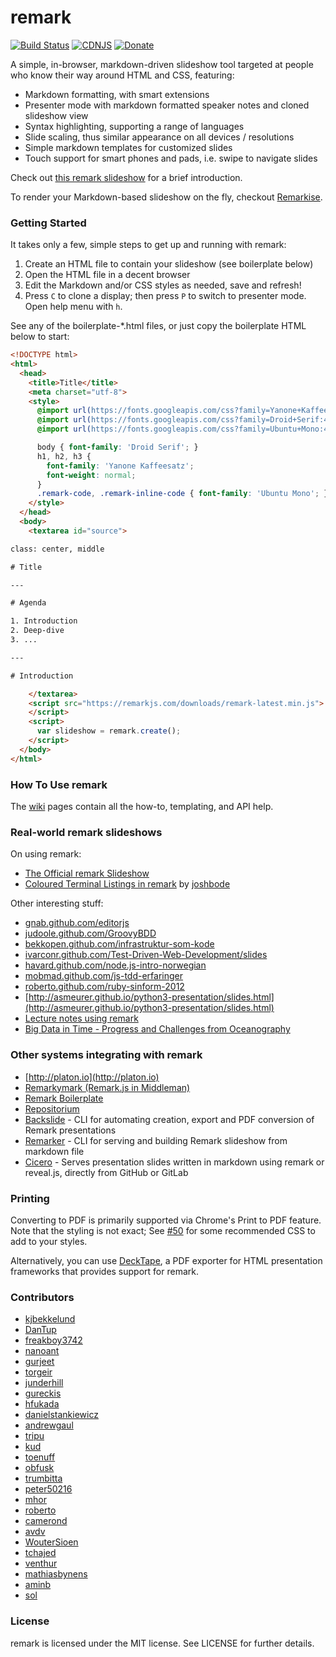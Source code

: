 # remark

[![Build Status](https://travis-ci.org/gnab/remark.svg?branch=develop)](https://travis-ci.org/gnab/remark)
[![CDNJS](https://img.shields.io/cdnjs/v/remark.svg)](https://cdnjs.com/libraries/remark)
[![Donate](https://www.paypalobjects.com/en_US/i/btn/btn_donate_SM.gif)](https://www.paypal.com/cgi-bin/webscr?cmd=_s-xclick&hosted_button_id=4ADT275DY7JTG)

A simple, in-browser, markdown-driven slideshow tool targeted at people who know their way around HTML and CSS, featuring:

- Markdown formatting, with smart extensions
- Presenter mode with markdown formatted speaker notes and cloned slideshow view
- Syntax highlighting, supporting a range of languages
- Slide scaling, thus similar appearance on all devices / resolutions
- Simple markdown templates for customized slides
- Touch support for smart phones and pads, i.e. swipe to navigate slides

Check out [this remark slideshow](http://gnab.github.com/remark) for a brief introduction.

To render your Markdown-based slideshow on the fly, checkout [Remarkise](https://gnab.github.io/remark/remarkise).

### Getting Started

It takes only a few, simple steps to get up and running with remark:

1. Create an HTML file to contain your slideshow (see boilerplate below)
2. Open the HTML file in a decent browser
3. Edit the Markdown and/or CSS styles as needed, save and refresh!
4. Press `C` to clone a display; then press `P` to switch to presenter mode. Open help menu with `h`.

See any of the boilerplate-*.html files, or just copy the boilerplate HTML below to start:

```html
<!DOCTYPE html>
<html>
  <head>
    <title>Title</title>
    <meta charset="utf-8">
    <style>
      @import url(https://fonts.googleapis.com/css?family=Yanone+Kaffeesatz);
      @import url(https://fonts.googleapis.com/css?family=Droid+Serif:400,700,400italic);
      @import url(https://fonts.googleapis.com/css?family=Ubuntu+Mono:400,700,400italic);

      body { font-family: 'Droid Serif'; }
      h1, h2, h3 {
        font-family: 'Yanone Kaffeesatz';
        font-weight: normal;
      }
      .remark-code, .remark-inline-code { font-family: 'Ubuntu Mono'; }
    </style>
  </head>
  <body>
    <textarea id="source">

class: center, middle

# Title

---

# Agenda

1. Introduction
2. Deep-dive
3. ...

---

# Introduction

    </textarea>
    <script src="https://remarkjs.com/downloads/remark-latest.min.js">
    </script>
    <script>
      var slideshow = remark.create();
    </script>
  </body>
</html>
```

### How To Use remark

The [wiki](http://github.com/gnab/remark/wiki) pages contain all the how-to, templating, and API help.

### Real-world remark slideshows

On using remark:

- [The Official remark Slideshow](http://gnab.github.com/remark)
- [Coloured Terminal Listings in remark](http://joshbode.github.com/remark/ansi.html) by [joshbode](https://github.com/joshbode)

Other interesting stuff:

- [gnab.github.com/editorjs](http://gnab.github.com/editorjs)
- [judoole.github.com/GroovyBDD](http://judoole.github.com/GroovyBDD)
- [bekkopen.github.com/infrastruktur-som-kode](http://bekkopen.github.com/infrastruktur-som-kode)
- [ivarconr.github.com/Test-Driven-Web-Development/slides](http://ivarconr.github.com/Test-Driven-Web-Development/slides)
- [havard.github.com/node.js-intro-norwegian](http://havard.github.com/node.js-intro-norwegian)
- [mobmad.github.com/js-tdd-erfaringer](http://mobmad.github.com/js-tdd-erfaringer)
- [roberto.github.com/ruby-sinform-2012](http://roberto.github.com/ruby-sinform-2012)
- [http://asmeurer.github.io/python3-presentation/slides.html](http://asmeurer.github.io/python3-presentation/slides.html)
- [Lecture notes using remark](http://keysan.me/ee361/)
- [Big Data in Time - Progress and Challenges from Oceanography](http://www.jmlilly.net/talks/bigdata16.html)

### Other systems integrating with remark

- [http://platon.io](http://platon.io)
- [Remarkymark (Remark.js in Middleman)](https://github.com/camerond/remarkymark)
- [Remark Boilerplate](https://github.com/brenopolanski/remark-boilerplate)
- [Repositorium](https://github.com/pille1842/repositorium)
- [Backslide](https://github.com/sinedied/backslide) - CLI for automating creation, export and PDF conversion of Remark presentations
- [Remarker](https://github.com/kt3k/remarker) - CLI for serving and building Remark slideshow from markdown file
- [Cicero](https://github.com/bast/cicero) - Serves presentation slides written in markdown using remark or reveal.js, directly from GitHub or GitLab

### Printing

Converting to PDF is primarily supported via Chrome's Print to PDF feature. Note that the styling is not exact; See [#50](https://github.com/gnab/remark/issues/50#issuecomment-223887379) for some recommended CSS to add to your styles.

Alternatively, you can use [DeckTape](https://github.com/astefanutti/decktape), a PDF exporter for HTML presentation frameworks that provides support for remark.

### Contributors

- [kjbekkelund](https://github.com/kjbekkelund)
- [DanTup](https://github.com/DanTup)
- [freakboy3742](https://github.com/freakboy3742)
- [nanoant](https://github.com/nanoant)
- [gurjeet](https://github.com/gurjeet)
- [torgeir](https://github.com/torgeir)
- [junderhill](https://github.com/junderhill)
- [gureckis](https://github.com/gureckis)
- [hfukada](https://github.com/hfukada)
- [danielstankiewicz](https://github.com/danielstankiewicz)
- [andrewgaul](https://github.com/andrewgaul)
- [tripu](https://github.com/tripu)
- [kud](https://github.com/kud)
- [toenuff](https://github.com/toenuff)
- [obfusk](https://github.com/obfusk)
- [trumbitta](https://github.com/trumbitta)
- [peter50216](https://github.com/peter50216)
- [mhor](https://github.com/mhor)
- [roberto](https://github.com/roberto)
- [camerond](https://github.com/camerond)
- [avdv](https://github.com/avdv)
- [WouterSioen](https://github.com/WouterSioen)
- [tchajed](https://github.com/tchajed)
- [venthur](https://github.com/venthur)
- [mathiasbynens](https://github.com/mathiasbynens)
- [aminb](https://github.com/aminb)
- [sol](https://github.com/sol)

### License

remark is licensed under the MIT license. See LICENSE for further
details.
